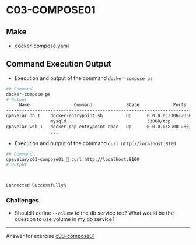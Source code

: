 # C03-COMPOSE01

## Make

- [docker-compose.yaml](docker-compose.yaml)

## Command Execution Output

- Execution and output of the command `docker-compose ps`

```bash
## Command
docker-compose ps
# Output
     Name                 Command             State             Ports
--------------------------------------------------------------------------------
gpavelar_db_1    docker-entrypoint.sh         Up      0.0.0.0:3306->3306/tcp,
                 mysqld                               33060/tcp
gpavelar_web_1   docker-php-entrypoint apac   Up      0.0.0.0:8100->80/tcp
                 ...

```

- Execution and output of the command `curl http://localhost:8100`

```bash
## Command
gpavelar/c03-compose01  curl http://localhost:8100
# Output



Connected Successfully%
```

### Challenges

- Should I define `--volume` to the db service too? What would be the question to use volume in my db service?

---

Answer for exercise [c03-compose01](https://github.com/devopsacademyau/academy/blob/af3225a3436f263164e8daebc6bbd1ef3122b900/classes/03class/exercises/c03-compose01/README.md)
